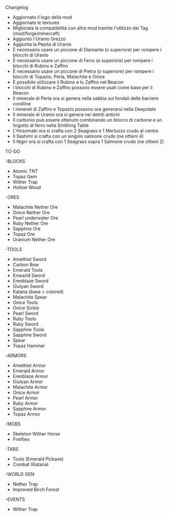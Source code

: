 Changelog

- Aggiornato il logo della mod
- Aggiornate le textures
- Migliorata la compatibilità con altre mod tramite l'utilizzo dei Tag (mod/forge/minecraft)
- Aggiunto l'Uranio Grezzo
- Aggiunta la Pepita di Uranio
- È necessario usare un piccone di Diamante (o superiore) per rompere i blocchi di Uranio
- È necessario usare un piccone di Ferro (o superiore) per rompere i blocchi di Rubino e Zaffiro 
- È necessario usare un piccone di Pietra (o superiore) per rompere i blocchi di Topazio, Perla, Malachite e Onice
- È possibile utilizzare il Rubino e lo Zaffiro nel Beacon
- I blocchi di Rubino e Zaffiro possono essere usati come base per il Beacon
- Il minerale di Perla ora si genera nella sabbia sui fondali delle barriere coralline
- I minerali di Zaffiro e Topazio possono ora generarsi nella Deepslate
- Il minerale di Uranio ora si genera nei detriti antichi
- Il carbonio può essere ottenuto combinando un blocco di carbone e un lingotto di ferro nella Smithing Table
- L'Hosomaki ora si crafta con 2 Seagrass e 1 Merluzzo crudo al centro
- Il Sashimi si crafta con un singolo salmone crudo (ne ottieni 4)
- Il Nigiri ora si crafta con 1 Seagrass sopra 1 Salmone crudo (ne ottieni 2)

TO-DO

-BLOCKS

- Atomic TNT
- Topaz Gem
- Wither Trap
- Hollow Wood

-ORES

- Malachite Nether Ore
- Onice Nether Ore
- Pearl underwater Ore
- Ruby Nether Ore
- Sapphire Ore
- Topaz Ore
- Uranium Nether Ore

-TOOLS

- Amethist Sword
- Carbon Bow
- Emerald Tools
- Emearld Sword
- Erenblaze Sword
- Giulyan Sword
- Katana (base + colored)
- Malachite Spear
- Onice Tools
- Onice Sickle
- Pearl Sword
- Ruby Tools
- Ruby Sword
- Sapphire Tools
- Sapphire Sword
- Spear 
- Topaz Hammer

-ARMORS
- Amethist Armor
- Emerald Armor
- Erenblaze Armor
- Giulyan Armor
- Malachite Armor
- Onice Armor
- Pearl Armor
- Ruby Armor
- Sapphire Armor
- Topaz Armor

-MOBS

- Skeleton Wither Horse
- Fireflies

-TABS

- Tools (Emerald Pickaxe)
- Combat (Katana)

-WORLD GEN

- Nether Trap
- Improved Birch Forest

-EVENTS

- Wither Trap